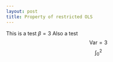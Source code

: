 ```yaml
---
layout: post
title: Property of restricted OLS
---
```


This is a test $\beta = 3$
Also a test
$$ \text{Var} = 3$$
$$\int_0^2 $$

